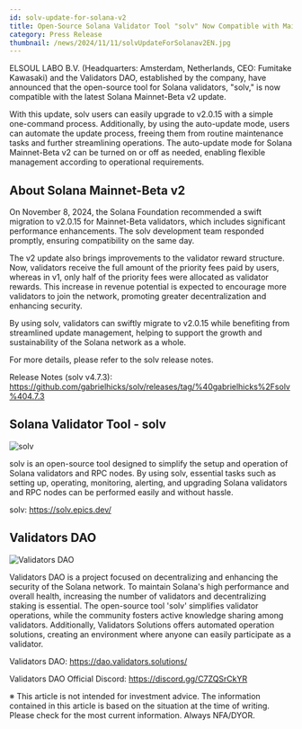 ```yaml
---
id: solv-update-for-solana-v2
title: Open-Source Solana Validator Tool "solv" Now Compatible with Mainnet-Beta v2 Update
category: Press Release
thumbnail: /news/2024/11/11/solvUpdateForSolanav2EN.jpg
---
```


ELSOUL LABO B.V. (Headquarters: Amsterdam, Netherlands, CEO: Fumitake Kawasaki) and the Validators DAO, established by the company, have announced that the open-source tool for Solana validators, "solv," is now compatible with the latest Solana Mainnet-Beta v2 update.

With this update, solv users can easily upgrade to v2.0.15 with a simple one-command process. Additionally, by using the auto-update mode, users can automate the update process, freeing them from routine maintenance tasks and further streamlining operations. The auto-update mode for Solana Mainnet-Beta v2 can be turned on or off as needed, enabling flexible management according to operational requirements.

## About Solana Mainnet-Beta v2

On November 8, 2024, the Solana Foundation recommended a swift migration to v2.0.15 for Mainnet-Beta validators, which includes significant performance enhancements. The solv development team responded promptly, ensuring compatibility on the same day.

The v2 update also brings improvements to the validator reward structure. Now, validators receive the full amount of the priority fees paid by users, whereas in v1, only half of the priority fees were allocated as validator rewards. This increase in revenue potential is expected to encourage more validators to join the network, promoting greater decentralization and enhancing security.

By using solv, validators can swiftly migrate to v2.0.15 while benefiting from streamlined update management, helping to support the growth and sustainability of the Solana network as a whole.

For more details, please refer to the solv release notes.

Release Notes (solv v4.7.3): https://github.com/gabrielhicks/solv/releases/tag/%40gabrielhicks%2Fsolv%404.7.3

## Solana Validator Tool - solv

![solv](/news/2024/11/06/solv.jpg)

solv is an open-source tool designed to simplify the setup and operation of Solana validators and RPC nodes. By using solv, essential tasks such as setting up, operating, monitoring, alerting, and upgrading Solana validators and RPC nodes can be performed easily and without hassle.

solv: https://solv.epics.dev/

## Validators DAO

![Validators DAO](/news/2024/11/06/ValidatorsDAO.jpg)

Validators DAO is a project focused on decentralizing and enhancing the security of the Solana network. To maintain Solana's high performance and overall health, increasing the number of validators and decentralizing staking is essential. The open-source tool 'solv' simplifies validator operations, while the community fosters active knowledge sharing among validators. Additionally, Validators Solutions offers automated operation solutions, creating an environment where anyone can easily participate as a validator.

Validators DAO: https://dao.validators.solutions/

Validators DAO Official Discord: https://discord.gg/C7ZQSrCkYR

※ This article is not intended for investment advice. The information contained in this article is based on the situation at the time of writing. Please check for the most current information. Always NFA/DYOR.
